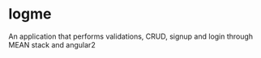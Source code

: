 # logme
An application that performs validations, CRUD, signup and login  through MEAN stack and angular2

